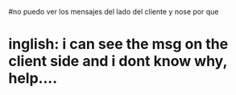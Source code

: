 #no puedo ver los mensajes del lado del cliente y nose por que
# inglish: i can see the msg on the client side and i dont know why, help....
